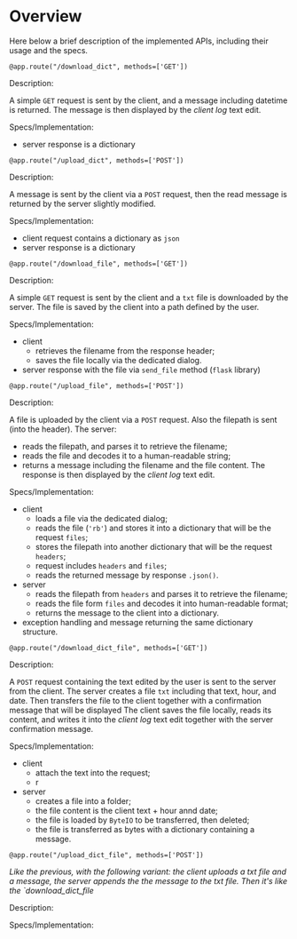 # Overview

Here below a brief description of the implemented APIs, including their usage and the specs.

`@app.route("/download_dict", methods=['GET'])`

Description:

A simple `GET` request is sent by the client, and a message including datetime is returned. The message is then displayed by the *client log* text edit.

Specs/Implementation:

- server response is a dictionary 

`@app.route("/upload_dict", methods=['POST'])`

Description:

A message is sent by the client via a `POST` request, then the read message is returned by the server slightly modified.

Specs/Implementation:

- client request contains a dictionary as `json`
- server response is a dictionary


`@app.route("/download_file", methods=['GET'])`

Description:

A simple `GET` request is sent by the client and a `txt` file is downloaded by the server. The file is saved by the client into a path defined by the user.

Specs/Implementation:

- client 
  - retrieves the filename from the response header;
  - saves the file locally via the dedicated dialog.
- server response with the file via `send_file` method (`flask` library)

`@app.route("/upload_file", methods=['POST'])`

Description:

A file is uploaded by the client via a `POST` request. Also the filepath is sent (into the header). The server:
- reads the filepath, and parses it to retrieve the filename;
- reads the file and decodes it to a human-readable string;
- returns a message including the filename and the file content.
The response is then displayed by the *client log* text edit. 

Specs/Implementation:

- client
  - loads a file via the dedicated dialog;
  - reads the file (`'rb'`) and stores it into a dictionary that will be the request `files`;
  - stores the filepath into another dictionary that will be the request `headers`;
  - request includes `headers` and `files`;
  - reads the returned message by response `.json()`.
- server
  - reads the filepath from `headers` and parses it to retrieve the filename;
  - reads the file form `files` and decodes it into human-readable format;
  - returns the message to the client into a dictionary.
- exception handling and message returning the same dictionary structure.

`@app.route("/download_dict_file", methods=['GET'])`

Description:

A `POST` request containing the text edited by the user is sent to the server from the client. The server creates a file `txt` including that text, hour, and date. Then transfers the file to the client together with a confirmation message that will be displayed
The client saves the file locally, reads its content, and writes it into the *client log* text edit together with the server confirmation message.

Specs/Implementation:
- client
  - attach the text into the request;
  - r
- server
  - creates a file into a folder;
  - the file content is the client text + hour annd date;
  - the file is loaded by `ByteIO` to be transferred, then deleted;
  - the file is transferred as bytes with a dictionary containing a message.

`@app.route("/upload_dict_file", methods=['POST'])`

*Like the previous, with the following variant: the client uploads a txt file and a message, the server appends the the message to the txt file. Then it's like the `download_dict_file*

Description:



Specs/Implementation:




